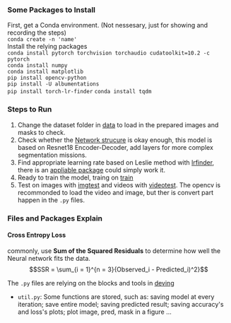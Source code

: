 ### Some Packages to Install
First, get a Conda environment. (Not nessesary, just for showing and recording the steps)    
`conda create -n 'name'`  
Install the relying packages  
`conda install pytorch torchvision torchaudio cudatoolkit=10.2 -c pytorch`  
`conda install numpy`  
`conda install matplotlib`  
`pip install opencv-python`  
`pip install -U albumentations`  
`pip install torch-lr-finder`
`conda install tqdm`

### Steps to Run
1. Change the dataset folder in [data](havingfun/detection/segmentation/lightunet18/lightdata.py) to load in the prepared images and masks to check.
2. Check whether the [Network strucure](havingfun/detection/segmentation/lightunet18/lightunet.py) is okay enough, this model is based on Resnet18 Encoder-Decoder, add layers for more complex segmentation missions.
3. Find appropriate learning rate based on Leslie method with [lrfinder](havingfun/detection/segmentation/lightunet18/lightlrfind.py), there is an [appliable package](https://pypi.org/project/torch-lr-finder/?msclkid=c492365aaf6c11ec9d78518a9cef19b9) could simply work it.
4. Ready to train the model, traing on [train](havingfun/detection/segmentation/lightunet18/lighttrain.py)
5. Test on images with [imgtest](havingfun/detection/segmentation/lightunet18/lighttest.py) and videos with [videotest](havingfun/detection/segmentation/lightunet18/lightloadvideo.py). The opencv is recommonded to load the video and image, but ther is convert part happen in the `.py` files.

### Files and Packages Explain
#### Cross Entropy Loss
commonly, use __Sum of the Squared Residuals__ to determine how well the Neural network fits the data. 
$$SSR = \sum_{i = 1}^{n = 3}{Observed_i - Predicted_i)^2}$$

The `.py` files are relying on the blocks and tools in [deving](havingfun/deving)
* `util.py`: Some functions are stored, such as: saving model at every iteration; save entire model; saving predicted result; saving accuracy's and loss's plots; plot image, pred, mask in a figure ...  


